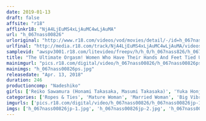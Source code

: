 ```yaml
---
date: 2019-01-13
draft: false
affsite: "r18"
afflinkr18: "NjA4LjEuMS4xLjAuMC4wLjAuMA"
url: "h_067nass00826"
urloriginal: "http://www.r18.com/videos/vod/movies/detail/-/id=h_067nass00826"
urlfinal: "http://media.r18.com/track/NjA4LjEuMS4xLjAuMC4wLjAuMA/videos/vod/movies/detail/-/id=h_067nass00826"
samplevid: "awspv3001.r18.com/litevideo/freepv/h/h_0/h_067nass826/h_067nass826_dmb_w.mp4"
title: "The Ultimate Orgasm! Women Who Have Their Hands And Feet Tied Up And Their Legs Spread Apart 10 Ladies"
mainimgurl: "pics.r18.com/digital/video/h_067nass00826/h_067nass00826ps.jpg"
mainimgs: "h_067nass00826ps.jpg"
releasedate: "Apr. 13, 2018"
duration: 246
productioncomp: "Nadeshiko"
girls: ['Reiko Sawamura (Honami Takasaka, Masumi Takasaka)', 'Yuka Honjo', 'Sana Mizuhara', 'Yumi Anno', 'Ayaka Mutou', 'Eriko Hiraoka', 'Iori Tomino', 'Rina Ayana (Akari Nanahara)', 'Rin Shiraishi', 'Erena Takimoto']
categories: ['Ropes & Ties', 'Mature Woman', 'Married Woman', 'Big Vibrator', 'Over 4 Hours', 'Hi-Def']
imgurls: ['pics.r18.com/digital/video/h_067nass00826/h_067nass00826jp-1.jpg', 'pics.r18.com/digital/video/h_067nass00826/h_067nass00826jp-2.jpg', 'pics.r18.com/digital/video/h_067nass00826/h_067nass00826jp-3.jpg', 'pics.r18.com/digital/video/h_067nass00826/h_067nass00826jp-4.jpg', 'pics.r18.com/digital/video/h_067nass00826/h_067nass00826jp-5.jpg', 'pics.r18.com/digital/video/h_067nass00826/h_067nass00826jp-6.jpg', 'pics.r18.com/digital/video/h_067nass00826/h_067nass00826jp-7.jpg', 'pics.r18.com/digital/video/h_067nass00826/h_067nass00826jp-8.jpg', 'pics.r18.com/digital/video/h_067nass00826/h_067nass00826jp-9.jpg', 'pics.r18.com/digital/video/h_067nass00826/h_067nass00826jp-10.jpg', 'pics.r18.com/digital/video/h_067nass00826/h_067nass00826jp-11.jpg', 'pics.r18.com/digital/video/h_067nass00826/h_067nass00826jp-12.jpg', 'pics.r18.com/digital/video/h_067nass00826/h_067nass00826jp-13.jpg', 'pics.r18.com/digital/video/h_067nass00826/h_067nass00826jp-14.jpg', 'pics.r18.com/digital/video/h_067nass00826/h_067nass00826jp-15.jpg', 'pics.r18.com/digital/video/h_067nass00826/h_067nass00826jp-16.jpg', 'pics.r18.com/digital/video/h_067nass00826/h_067nass00826jp-17.jpg', 'pics.r18.com/digital/video/h_067nass00826/h_067nass00826jp-18.jpg', 'pics.r18.com/digital/video/h_067nass00826/h_067nass00826jp-19.jpg']
imgs: ['h_067nass00826jp-1.jpg', 'h_067nass00826jp-2.jpg', 'h_067nass00826jp-3.jpg', 'h_067nass00826jp-4.jpg', 'h_067nass00826jp-5.jpg', 'h_067nass00826jp-6.jpg', 'h_067nass00826jp-7.jpg', 'h_067nass00826jp-8.jpg', 'h_067nass00826jp-9.jpg', 'h_067nass00826jp-10.jpg', 'h_067nass00826jp-11.jpg', 'h_067nass00826jp-12.jpg', 'h_067nass00826jp-13.jpg', 'h_067nass00826jp-14.jpg', 'h_067nass00826jp-15.jpg', 'h_067nass00826jp-16.jpg', 'h_067nass00826jp-17.jpg', 'h_067nass00826jp-18.jpg', 'h_067nass00826jp-19.jpg']
---
```

